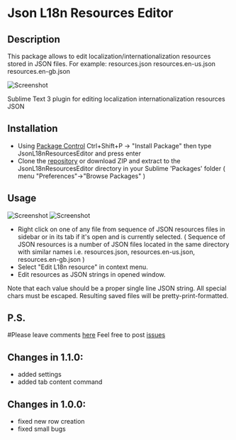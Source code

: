 Json L18n Resources Editor
================
Description
---
This package allows to edit localization/internationalization resources stored in JSON files. For example:
resources.json
resources.en-us.json
resources.en-gb.json

![Screenshot](http://i.imgur.com/eYPSpFw.png)

Sublime Text 3 plugin for editing localization internationalization resources JSON

Installation
---
  - Using [Package Control](https://packagecontrol.io/) Ctrl+Shift+P -> "Install Package" then type JsonL18nResourcesEditor and press enter
  - Clone the [repository](https://github.com/alex18881/JsonL18nResourcesEditor) or download ZIP and extract to the JsonL18nResourcesEditor directory in your Sublime 'Packages' folder ( menu "Preferences"->"Browse Packages" )

Usage
---

![Screenshot](http://i.imgur.com/tfF6IOR.png)
![Screenshot](http://i.imgur.com/CMJD4Cr.png)

  - Right click on one of any file from sequence of JSON resources files in sidebar or in its tab if it's open and is currently selected. ( Sequence of JSON resources is a number of JSON files located in the same directory with similar names i.e. resources.json, resources.en-us.json, resources.en-gb.json )
  - Select "Edit L18n resource" in context menu.
  - Edit resources as JSON strings in opened window.

Note that each value should be a proper single line JSON string. All special chars must be escaped.
Resulting saved files will be pretty-print-formatted.

P.S.
---
#Please leave comments [here]()
Feel free to post [issues](https://github.com/alex18881/JsonL18nResourcesEditor/issues)

Changes in 1.1.0:
---
- added settings
- added tab content command

Changes in 1.0.0:
---
- fixed new row creation
- fixed small bugs
